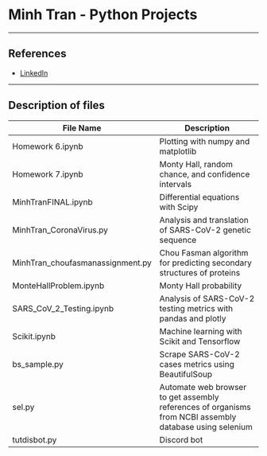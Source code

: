 # Minh Tran - Python Projects 

---

## References

- [LinkedIn](https://www.linkedin.com/in/minh-tran-a5206616a/)

---
## Description of files

| File Name      | Description |
| ----------- | ----------- |
| Homework 6.ipynb |Plotting with numpy and matplotlib|
| Homework 7.ipynb | Monty Hall, random chance, and confidence intervals       |
|MinhTranFINAL.ipynb|Differential equations with Scipy|
|MinhTran_CoronaVirus.py|Analysis and translation of SARS-CoV-2 genetic sequence|
|MinhTran_choufasmanassignment.py|Chou Fasman algorithm for predicting secondary structures of proteins|
|MonteHallProblem.ipynb|Monty Hall probability|
|SARS_CoV_2_Testing.ipynb|Analysis of SARS-CoV-2 testing metrics with pandas and plotly|\
|Scikit.ipynb|Machine learning with Scikit and Tensorflow|
|bs_sample.py|Scrape SARS-CoV-2 cases metrics using BeautifulSoup|
|sel.py|Automate web browser to get assembly references of organisms from NCBI assembly database using selenium|
|tutdisbot.py |Discord bot|
